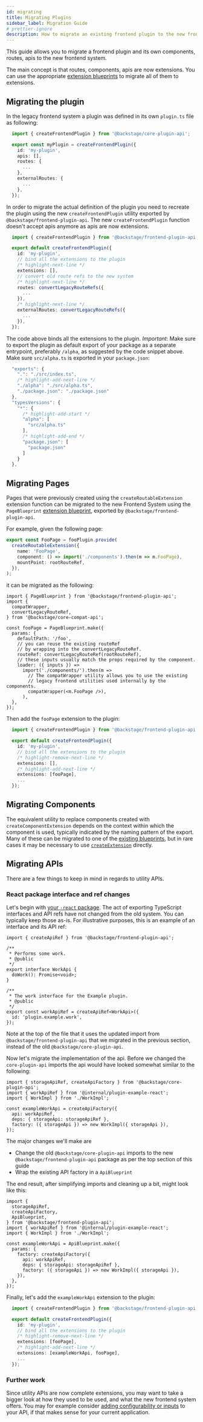 ```yaml
---
id: migrating
title: Migrating Plugins
sidebar_label: Migration Guide
# prettier-ignore
description: How to migrate an existing frontend plugin to the new frontend system
---
```


This guide allows you to migrate a frontend plugin and its own components, routes, apis to the new frontend system.

The main concept is that routes, components, apis are now extensions. You can use the appropriate [extension blueprints](../architecture/23-extension-blueprints.md) to migrate all of them to extensions.

## Migrating the plugin

In the legacy frontend system a plugin was defined in its own `plugin.ts` file as following:

```ts title="my-plugin/src/plugin.ts"
  import { createFrontendPlugin } from '@backstage/core-plugin-api';

  export const myPlugin = createFrontendPlugin({
    id: 'my-plugin',
    apis: [],
    routes: {
      ...
    },
    externalRoutes: {
      ...
    },
  });
```

In order to migrate the actual definition of the plugin you need to recreate the plugin using the new `createFrontendPlugin` utility exported by `@backstage/frontend-plugin-api`.
The new `createFrontendPlugin` function doesn't accept apis anymore as apis are now extensions.

```ts title="my-plugin/src/alpha.ts"
  import { createFrontendPlugin } from '@backstage/frontend-plugin-api';

  export default createFrontendPlugin({
    id: 'my-plugin',
    // bind all the extensions to the plugin
    /* highlight-next-line */
    extensions: [],
    // convert old route refs to the new system
    /* highlight-next-line */
    routes: convertLegacyRouteRefs({
      ...
    }),
    /* highlight-next-line */
    externalRoutes: convertLegacyRouteRefs({
      ...
    }),
  });
```

The code above binds all the extensions to the plugin. _Important_: Make sure to export the plugin as default export of your package as a separate entrypoint, preferably `/alpha`, as suggested by the code snippet above. Make sure `src/alpha.ts` is exported in your `package.json`:

```ts title="my-plugin/package.json"
  "exports": {
    ".": "./src/index.ts",
    /* highlight-add-next-line */
    "./alpha": "./src/alpha.ts",
    "./package.json": "./package.json"
  },
  "typesVersions": {
    "*": {
      /* highlight-add-start */
      "alpha": [
        "src/alpha.ts"
      ],
      /* highlight-add-end */
      "package.json": [
        "package.json"
      ]
    }
  },
```

## Migrating Pages

Pages that were previously created using the `createRoutableExtension` extension function can be migrated to the new Frontend System using the `PageBlueprint` [extension blueprint](../architecture/23-extension-blueprints.md), exported by `@backstage/frontend-plugin-api`.

For example, given the following page:

```ts
export const FooPage = fooPlugin.provide(
  createRoutableExtension({
    name: 'FooPage',
    component: () => import('./components').then(m => m.FooPage),
    mountPoint: rootRouteRef,
  }),
);
```

it can be migrated as the following:

```tsx
import { PageBlueprint } from '@backstage/frontend-plugin-api';
import {
  compatWrapper,
  convertLegacyRouteRef,
} from '@backstage/core-compat-api';

const fooPage = PageBlueprint.make({
  params: {
    defaultPath: '/foo',
    // you can reuse the existing routeRef
    // by wrapping into the convertLegacyRouteRef.
    routeRef: convertLegacyRouteRef(rootRouteRef),
    // these inputs usually match the props required by the component.
    loader: ({ inputs }) =>
      import('./components/').then(m =>
        // The compatWrapper utility allows you to use the existing
        // legacy frontend utilities used internally by the components.
        compatWrapper(<m.FooPage />),
      ),
  },
});
```

Then add the `fooPage` extension to the plugin:

```ts title="my-plugin/src/alpha.ts"
  import { createFrontendPlugin } from '@backstage/frontend-plugin-api';

  export default createFrontendPlugin({
    id: 'my-plugin',
    // bind all the extensions to the plugin
    /* highlight-remove-next-line */
    extensions: [],
    /* highlight-add-next-line */
    extensions: [fooPage],
    ...
  });
```

## Migrating Components

The equivalent utility to replace components created with `createComponentExtension` depends on the context within which the component is used, typically indicated by the naming pattern of the export. Many of these can be migrated to one of the [existing blueprints](03-common-extension-blueprints.md), but in rare cases it may be necessary to use [`createExtension`](../architecture/20-extensions.md#creating-an-extension) directly.

## Migrating APIs

There are a few things to keep in mind in regards to utility APIs.

### React package interface and ref changes

Let's begin with [your `-react` package](../../architecture-decisions/adr011-plugin-package-structure.md). The act of exporting TypeScript interfaces and API refs have not changed from the old system. You can typically keep those as-is. For illustrative purposes, this is an example of an interface and its API ref:

```tsx title="in @internal/plugin-example-react"
import { createApiRef } from '@backstage/frontend-plugin-api';

/**
 * Performs some work.
 * @public
 */
export interface WorkApi {
  doWork(): Promise<void>;
}

/**
 * The work interface for the Example plugin.
 * @public
 */
export const workApiRef = createApiRef<WorkApi>({
  id: 'plugin.example.work',
});
```

Note at the top of the file that it uses the updated import from `@backstage/frontend-plugin-api` that we migrated in the previous section, instead of the old `@backstage/core-plugin-api`.

Now let's migrate the implementation of the api. Before we changed the `core-plugin-api` imports the api would have looked somewhat similar to the following:

```tsx title="in @internal/plugin-example, NOTE THIS IS LEGACY CODE"
import { storageApiRef, createApiFactory } from '@backstage/core-plugin-api';
import { workApiRef } from '@internal/plugin-example-react';
import { WorkImpl } from './WorkImpl';

const exampleWorkApi = createApiFactory({
  api: workApiRef,
  deps: { storageApi: storageApiRef },
  factory: ({ storageApi }) => new WorkImpl({ storageApi }),
});
```

The major changes we'll make are

- Change the old `@backstage/core-plugin-api` imports to the new `@backstage/frontend-plugin-api` package as per the top section of this guide
- Wrap the existing API factory in a `ApiBlueprint`

The end result, after simplifying imports and cleaning up a bit, might look like this:

```tsx title="in @internal/plugin-example"
import {
  storageApiRef,
  createApiFactory,
  ApiBlueprint,
} from '@backstage/frontend-plugin-api';
import { workApiRef } from '@internal/plugin-example-react';
import { WorkImpl } from './WorkImpl';

const exampleWorkApi = ApiBlueprint.make({
  params: {
    factory: createApiFactory({
      api: workApiRef,
      deps: { storageApi: storageApiRef },
      factory: ({ storageApi }) => new WorkImpl({ storageApi }),
    }),
  },
});
```

Finally, let's add the `exampleWorkApi` extension to the plugin:

```ts title="my-plugin/src/alpha.ts"
  import { createFrontendPlugin } from '@backstage/frontend-plugin-api';

  export default createFrontendPlugin({
    id: 'my-plugin',
    // bind all the extensions to the plugin
    /* highlight-remove-next-line */
    extensions: [fooPage],
    /* highlight-add-next-line */
    extensions: [exampleWorkApi, fooPage],
    ...
  });
```

### Further work

Since utility APIs are now complete extensions, you may want to take a bigger look at how they used to be used, and what the new frontend system offers. You may for example consider [adding configurability or inputs](../utility-apis/02-creating.md) to your API, if that makes sense for your current application.
